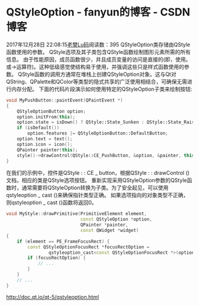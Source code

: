 # QStyleOption - fanyun的博客 - CSDN博客
2017年12月28日 22:08:15[老樊Lu码](https://me.csdn.net/fanyun_01)阅读数：395
QStyleOption类存储由QStyle函数使用的参数。
QStyle选项及其子类包含QStyle函数绘制图形元素所需的所有信息。
由于性能原因，成员函数很少，并且成员变量的访问是直接的(即，使用。或->运算符)。这种低级感觉使结构易于使用，并强调这些只是样式函数使用的参数。
QStyle函数的调用方通常在堆栈上创建QStyleOption对象。这与Qt对QString、QPalette和QColor等类型的隐式共享的广泛使用相结合，可确保无需进行内存分配。
下面的代码片段演示如何使用特定的QStyleOption子类来绘制按钮:
```cpp
void MyPushButton::paintEvent(QPaintEvent *)
{
    QStyleOptionButton option;
    option.initFrom(this);
    option.state = isDown() ? QStyle::State_Sunken : QStyle::State_Raised;
    if (isDefault())
        option.features |= QStyleOptionButton::DefaultButton;
    option.text = text();
    option.icon = icon();
    QPainter painter(this);
    style()->drawControl(QStyle::CE_PushButton, &option, &painter, this);
}
```
在我们的示例中，控件是QStyle : : CE _ button，根据QStyle : : drawControl ()文档，相应的类是QStyle选项按钮。
重新实现采用QStyleOption参数的QStyle函数时，通常需要将QStyleOption转换为子类。为了安全起见，可以使用qstyleoption _ cast ()来确保指针类型正确。
如果选项指向的对象类型不正确，则qstyleoption _ cast ()函数将返回0。
```cpp
void MyStyle::drawPrimitive(PrimitiveElement element,
                            const QStyleOption *option,
                            QPainter *painter,
                            const QWidget *widget)
{
    if (element == PE_FrameFocusRect) {
        const QStyleOptionFocusRect *focusRectOption =
                qstyleoption_cast<const QStyleOptionFocusRect *>(option);
        if (focusRectOption) {
            // ...
        }
    }
    // ...
}
```
http://doc.qt.io/qt-5/qstyleoption.html
